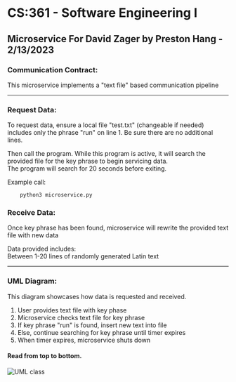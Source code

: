 # CS:361 - Software Engineering I 

## Microservice For David Zager by Preston Hang - 2/13/2023

### Communication Contract:
This microservice implements a "text file" based communication pipeline

---

### Request Data:
To request data, ensure a local file "test.txt" (changeable if needed) includes only the phrase "run" on line 1.
Be sure there are no additional lines.  
    
Then call the program. While this program is active, it will search the provided file for the key phrase to begin servicing data.  
The program will search for 20 seconds before exiting.

Example call:
        
        python3 microservice.py

### Receive Data:
Once key phrase has been found, microservice will rewrite the provided text file with new data  
  
Data provided includes:  
    Between 1-20 lines of randomly generated Latin text

---

### UML Diagram:
This diagram showcases how data is requested and received.    
1. User provides text file with key phase  
2. Microservice checks text file for key phrase  
3. If key phrase "run" is found, insert new text into file  
4. Else, continue searching for key phrase until timer expires  
5. When timer expires, microservice shuts down  
        
#### Read from top to bottom. 
![UML class](https://user-images.githubusercontent.com/98556557/218412025-4ce33929-2cfc-44e3-8a90-86ab5efa00c1.png)
